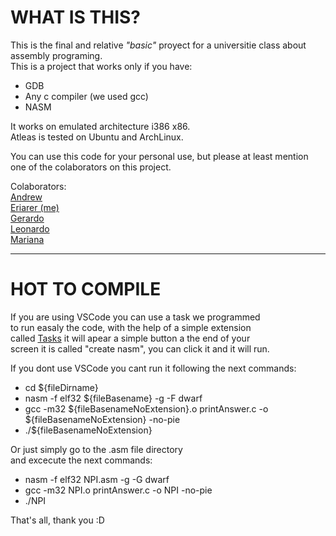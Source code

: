 # WHAT IS THIS?
This is the final and relative _"basic"_ proyect for
a universitie class about assembly programing.  
This is a project that works only if you have:
- GDB
- Any c compiler (we used gcc)
- NASM  
  
It works on emulated architecture i386 x86.  
Atleas is tested on Ubuntu and ArchLinux.  
  
You can use this code for your personal use, but
please at least mention one of the colaborators on
this project.
  
Colaborators:  
[Andrew](https://github.com/Andrew869)  
[Eriarer (me)](https://github.com/Eriarer)  
[Gerardo](https://github.com/diosescalera)  
[Leonardo](https://github.com/Laxlev)  
[Mariana](https://github.com/mariana-avila-rivera)  
  
---
# HOT TO COMPILE
If you are using VSCode you can use a task we programmed  
to run easaly the code, with the help of a simple extension  
called [Tasks](https://marketplace.visualstudio.com/items?itemName=actboy168.tasks) it will apear a simple button a the end of your  
screen it is called "create nasm", you can click it and it will run.  
  
If you dont use VSCode you cant run it following the next commands:
- cd ${fileDirname} 
- nasm -f elf32 ${fileBasename} -g -F dwarf
- gcc -m32 ${fileBasenameNoExtension}.o printAnswer.c -o ${fileBasenameNoExtension} -no-pie 
- ./${fileBasenameNoExtension}  
  
Or just simply go to the .asm file directory  
and excecute the next commands:
- nasm -f elf32 NPI.asm -g -G dwarf
- gcc -m32 NPI.o printAnswer.c -o NPI -no-pie
- ./NPI
  
That's all, thank you :D





